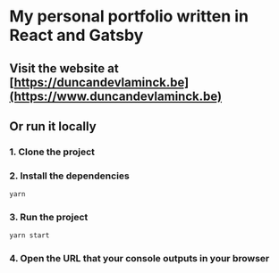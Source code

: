 # My personal portfolio written in React and Gatsby

## Visit the website at [https://duncandevlaminck.be](https://www.duncandevlaminck.be)

## Or run it locally

### 1. Clone the project

### 2. Install the dependencies

```bash
yarn
```

### 3. Run the project

```bash
yarn start
```

### 4. Open the URL that your console outputs in your browser
